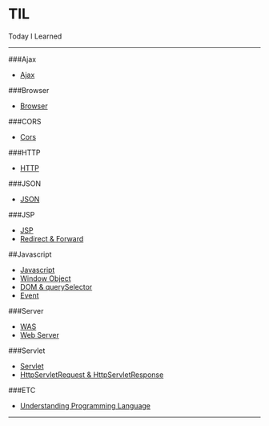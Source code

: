 TIL
===

Today I Learned

---

###Ajax

-	[Ajax](https://github.com/xlffm3/TIL/blob/master/%5BAjax%5D/Ajax.md)

###Browser

-	[Browser](https://github.com/xlffm3/TIL/blob/master/%5BBrowser%5D/Browser.md)

###CORS

-	[Cors](https://github.com/xlffm3/TIL/blob/master/%5BCORS%5D/CORS.md)

###HTTP

-	[HTTP](https://github.com/xlffm3/TIL/blob/master/%5BHTTP%5D/HTTP.md)

###JSON

-	[JSON](https://github.com/xlffm3/TIL/blob/master/%5BHTTP%5D/HTTP.md)

###JSP

-	[JSP](https://github.com/xlffm3/TIL/blob/master/%5BJSP%5D/JSP.md)
-	[Redirect & Forward](https://github.com/xlffm3/TIL/blob/master/%5BJSP%5D/Redirect%26Forward.md)

##Javascript

-	[Javascript](https://github.com/xlffm3/TIL/blob/master/%5BJavascript%5D/Javascript.md)
-	[Window Object](https://github.com/xlffm3/TIL/blob/master/%5BJavascript%5D/Window_Object.md)
-	[DOM & querySelector](https://github.com/xlffm3/TIL/blob/master/%5BJavascript%5D/DOM%26querySelector.md)
-	[Event](https://github.com/xlffm3/TIL/blob/master/%5BJavascript%5D/Event.md)

###Server

-	[WAS](https://github.com/xlffm3/TIL/blob/master/%5BServer%5D/WAS.md)
-	[Web Server](https://github.com/xlffm3/TIL/blob/master/%5BServer%5D/Web_Server.md)

###Servlet

-	[Servlet](https://github.com/xlffm3/TIL/blob/master/%5BServlet%5D/Servlet.md)
-	[HttpServletRequest & HttpServletResponse](https://github.com/xlffm3/TIL/blob/master/%5BServlet%5D/HttpServletRequest%26HttpServletResponse.md)

###ETC

-	[Understanding Programming Language](https://github.com/xlffm3/TIL/blob/master/%5BETC%5D/Understanding_Programming_Language.md)

---
